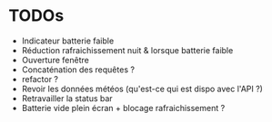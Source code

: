 # TODOs

- Indicateur batterie faible
- Réduction rafraichissement nuit & lorsque batterie faible
- Ouverture fenêtre
- Concaténation des requêtes ?
- refactor ?
- Revoir les données météos (qu'est-ce qui est dispo avec l'API ?)
- Retravailler la status bar
- Batterie vide plein écran + blocage rafraichissement ?